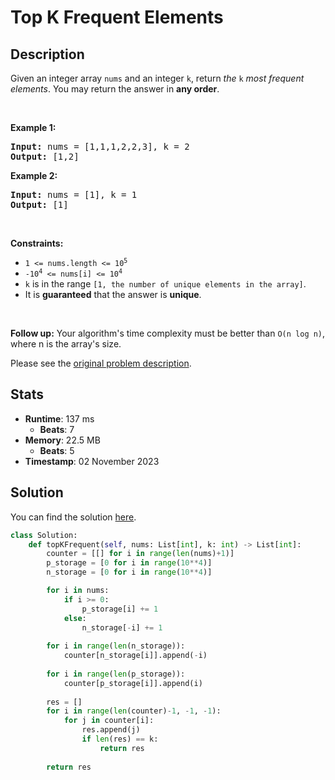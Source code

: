 # Top K Frequent Elements

## Description

<p>Given an integer array <code>nums</code> and an integer <code>k</code>, return <em>the</em> <code>k</code> <em>most frequent elements</em>. You may return the answer in <strong>any order</strong>.</p>

<p>&nbsp;</p>
<p><strong class="example">Example 1:</strong></p>
<pre><strong>Input:</strong> nums = [1,1,1,2,2,3], k = 2
<strong>Output:</strong> [1,2]
</pre><p><strong class="example">Example 2:</strong></p>
<pre><strong>Input:</strong> nums = [1], k = 1
<strong>Output:</strong> [1]
</pre>
<p>&nbsp;</p>
<p><strong>Constraints:</strong></p>

<ul>
	<li><code>1 &lt;= nums.length &lt;= 10<sup>5</sup></code></li>
	<li><code>-10<sup>4</sup> &lt;= nums[i] &lt;= 10<sup>4</sup></code></li>
	<li><code>k</code> is in the range <code>[1, the number of unique elements in the array]</code>.</li>
	<li>It is <strong>guaranteed</strong> that the answer is <strong>unique</strong>.</li>
</ul>

<p>&nbsp;</p>
<p><strong>Follow up:</strong> Your algorithm&#39;s time complexity must be better than <code>O(n log n)</code>, where n is the array&#39;s size.</p>


Please see the [original problem description](https://leetcode.com/problems/top-k-frequent-elements/).

## Stats

- **Runtime**: 137 ms
    - **Beats**: 7
- **Memory**: 22.5 MB
    - **Beats**: 5
- **Timestamp**: 02 November 2023

## Solution

You can find the solution [here](./top-k-frequent-elements.py).

```python
class Solution:
    def topKFrequent(self, nums: List[int], k: int) -> List[int]:
        counter = [[] for i in range(len(nums)+1)]
        p_storage = [0 for i in range(10**4)]
        n_storage = [0 for i in range(10**4)]

        for i in nums:
            if i >= 0:
                p_storage[i] += 1
            else:
                n_storage[-i] += 1
        
        for i in range(len(n_storage)):
            counter[n_storage[i]].append(-i)
        
        for i in range(len(p_storage)):
            counter[p_storage[i]].append(i)
        
        res = []
        for i in range(len(counter)-1, -1, -1):
            for j in counter[i]:
                res.append(j)
                if len(res) == k:
                    return res
        
        return res

        
        
        
        

            


```
